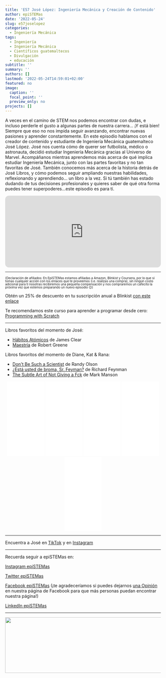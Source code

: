 ```yaml
---
title: 'E57 José López: Ingeniería Mecánica y Creación de Contenido'
author: epiSTEMas
date: '2022-05-24'
slug: e57joselopez
categories:
  - Ingeniería Mecánica
tags:
  - Ingeniería
  - Ingeniería Mecánica
  - Científicos guatemaltecos
  - Divulgación
  - educación
subtitle: ''
summary: ''
authors: []
lastmod: '2022-05-24T14:59:01+02:00'
featured: no
image:
  caption: ''
  focal_point: ''
  preview_only: no
projects: []
---
```


A veces en el camino de STEM nos podemos encontrar con dudas, e incluso perderle el gusto a algunas partes de nuestra carrera… ¡Y está bien! Siempre que eso no nos impida seguir avanzando, encontrar nuevas pasiones y aprender constantemente. En este episodio hablamos con el creador de contenido y estudiante de Ingeniería Mecánica guatemalteco José López. José nos cuenta cómo de querer ser futbolista, médico o astronauta, decidió estudiar Ingeniería Mecánica gracias al Universo de Marvel. Acompáñanos mientras aprendemos más acerca de qué implica estudiar Ingeniería Mecánica, junto con las partes favoritas y no tan favoritas de José. También conocemos más acerca de la historia detrás de José Libros, y cómo podemos seguir ampliando nuestras habilidades, reflexionando y aprendiendo… un libro a la vez. Si tú también has estado dudando de tus decisiones profesionales y quieres saber de qué otra forma puedes tener superpoderes…este episodio es para tí. 

<iframe style="border-radius:12px" src="https://open.spotify.com/embed/episode/4KWchzHxK2JKlXKE44tIyk?utm_source=generator&theme=0" width="100%" height="232" frameBorder="0" allowfullscreen="" allow="autoplay; clipboard-write; encrypted-media; fullscreen; picture-in-picture"></iframe>

- - - - -


<font size = 1.5> <p style = "line-height:1"> 
(Declaración de afiliados: En EpiSTEMas estamos afiliadas a Amazon, Blinkist y Coursera, por lo que si tomas cualquier acción con los enlaces que te proveemos (i.e. realizas una compra), sin ningún costo adicional para tí nosotras recibiremos una pequeña compensación y nos compraremos un cafecito la próxima vez que estemos preparando un nuevo episodio 😉) 
</font> </p>


Obtén un 25% de descuento en tu suscripción anual a Blinkist [con este enlace](https://blinkist.o6eiov.net/c/2994553/1182216/10732?subId1=EpiSTEMas&u=http%3A%2F%2Fwww.blinkist.com%2Fen%2Fnc%2Fpartners%2Fimpactaffiliate%2Finfluencer)


Te recomendamos este curso para aprender a programar desde cero: [Programming with Scratch](https://imp.i384100.net/c/2994553/1242836/14726?prodsku=crse%3A_pN6y0Z3EeeMtBKozo_2UA&u=https%3A%2F%2Fwww.coursera.org%2Flearn%2Fprogramming-with-scratch&intsrc=PUI2_9419&subId1=EpiSTEMas)

- - - - -

Libros favoritos del momento de José:  

* [Hábitos Atómicos](https://amzn.to/3mJOpG8) de James Clear  
* [Maestría](https://amzn.to/3NL793X) de Robert Greene

Libros favoritos del momento de Diane, Kat & Rana:

* [Don't Be Such a Scientist](https://amzn.to/3xvs3wY) de Randy Olson  
* [¿Está usted de broma, Sr. Feyman?](https://amzn.to/3mKA1xc) de Richard Feynman  
* [The Subtle Art of Not Giving a Fck](https://amzn.to/3xQVivu) de Mark Manson

<center>
<iframe sandbox="allow-popups allow-scripts allow-modals allow-forms allow-same-origin" style="width:120px;height:240px;" marginwidth="0" marginheight="0" scrolling="no" frameborder="0" src="//ws-na.amazon-adsystem.com/widgets/q?ServiceVersion=20070822&OneJS=1&Operation=GetAdHtml&MarketPlace=US&source=ss&ref=as_ss_li_til&ad_type=product_link&tracking_id=braeunerd04-20&language=en_US&marketplace=amazon&region=US&placement=B07PLNHHDP&asins=B07PLNHHDP&linkId=863fe8cdb973a43ba0affe2942856896&show_border=false&link_opens_in_new_window=true"></iframe>

<iframe sandbox="allow-popups allow-scripts allow-modals allow-forms allow-same-origin" style="width:120px;height:240px;" marginwidth="0" marginheight="0" scrolling="no" frameborder="0" src="//ws-na.amazon-adsystem.com/widgets/q?ServiceVersion=20070822&OneJS=1&Operation=GetAdHtml&MarketPlace=US&source=ss&ref=as_ss_li_til&ad_type=product_link&tracking_id=braeunerd04-20&language=en_US&marketplace=amazon&region=US&placement=6075279792&asins=6075279792&linkId=7bd10dc643b35376d4a57c44b91e13f2&show_border=true&link_opens_in_new_window=true"></iframe>

<iframe sandbox="allow-popups allow-scripts allow-modals allow-forms allow-same-origin" style="width:120px;height:240px;" marginwidth="0" marginheight="0" scrolling="no" frameborder="0" src="//ws-na.amazon-adsystem.com/widgets/q?ServiceVersion=20070822&OneJS=1&Operation=GetAdHtml&MarketPlace=US&source=ss&ref=as_ss_li_til&ad_type=product_link&tracking_id=braeunerd04-20&language=en_US&marketplace=amazon&region=US&placement=1610919173&asins=1610919173&linkId=61f01fdb9805522a99aa7c259e36196e&show_border=true&link_opens_in_new_window=true"></iframe>

<iframe sandbox="allow-popups allow-scripts allow-modals allow-forms allow-same-origin" style="width:120px;height:240px;" marginwidth="0" marginheight="0" scrolling="no" frameborder="0" src="//ws-na.amazon-adsystem.com/widgets/q?ServiceVersion=20070822&OneJS=1&Operation=GetAdHtml&MarketPlace=US&source=ss&ref=as_ss_li_til&ad_type=product_link&tracking_id=braeunerd04-20&language=en_US&marketplace=amazon&region=US&placement=8491042792&asins=8491042792&linkId=c6c2d022fea2a55ca06939ba62966006&show_border=true&link_opens_in_new_window=true"></iframe>

<iframe sandbox="allow-popups allow-scripts allow-modals allow-forms allow-same-origin" style="width:120px;height:240px;" marginwidth="0" marginheight="0" scrolling="no" frameborder="0" src="//ws-na.amazon-adsystem.com/widgets/q?ServiceVersion=20070822&OneJS=1&Operation=GetAdHtml&MarketPlace=US&source=ss&ref=as_ss_li_til&ad_type=product_link&tracking_id=braeunerd04-20&language=en_US&marketplace=amazon&region=US&placement=B019MMUA8S&asins=B019MMUA8S&linkId=393e81a1c36203e31e24004b405f0595&show_border=true&link_opens_in_new_window=true"></iframe>
</center>

- - - - -

Encuentra a José en [TikTok](https://www.tiktok.com/@jose.libros?lang=en) y en [Instagram](https://www.instagram.com/jose.libros/)

- - - - -

Recuerda seguir a epiSTEMas en:

[Instagram epiSTEMas](https://www.instagram.com/epistemas/)  

[Twitter epiSTEMas](https://twitter.com/epiSTEMas_Pod)

[Facebook epiSTEMas](https://www.facebook.com/epiSTEMasPod) (¡te agradeceríamos si puedes dejarnos [una Opinión](https://www.facebook.com/epiSTEMasPod/reviews/) en nuestra página de Facebook para que más personas puedan encontrar nuestra página!)

[LinkedIn epiSTEMas](https://www.linkedin.com/company/epistemas-podcast/)

- - - - -


<a href="https://blinkist.o6eiov.net/c/2994553/815678/10732?subId1=EpiSTEMas&u=http%3A%2F%2Fwww.blinkist.com%3Firclickid%3D%7Bclickid%7D%26utm_medium%3Dpaid%26utm_campaign%3D%7Birpid%7D%26utm_source%3DImpact%26utm_term%3D%7Biradname%7D%26utm_content%3D%7Bircid%7D" target="_top" id="815678"><img src="//a.impactradius-go.com/display-ad/10732-815678" border="0" alt="" width="1456" height="180"/></a><img height="0" width="0" src="https://imp.pxf.io/i/2994553/815678/10732?subId1=EpiSTEMas" style="position:absolute;visibility:hidden;" border="0" />
